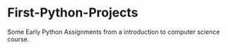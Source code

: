 # First-Python-Projects
Some Early Python Assignments from a introduction to computer science course.
